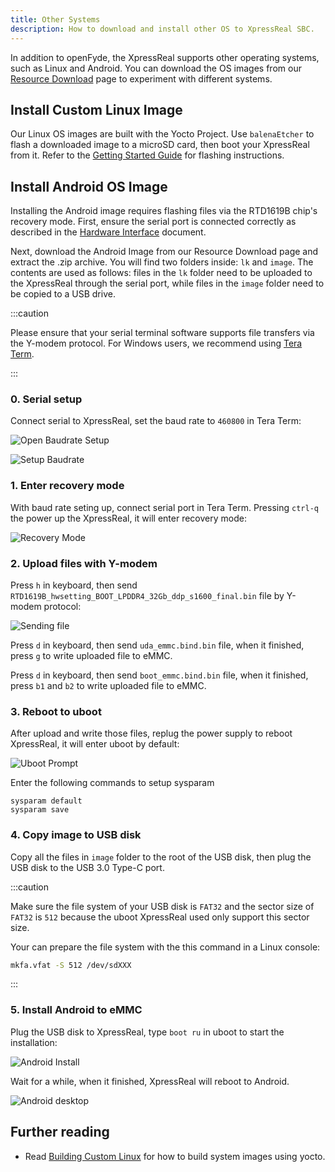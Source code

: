 ```yaml
---
title: Other Systems
description: How to download and install other OS to XpressReal SBC.
---
```


In addition to openFyde, the XpressReal supports other operating systems, such as Linux and Android. 
You can download the OS images from our [Resource Download](/reference/resource-download/) page to 
experiment with different systems.

## Install Custom Linux Image

Our Linux OS images are built with the Yocto Project. Use `balenaEtcher` to flash a downloaded image to a microSD card, then boot your XpressReal from it.
Refer to the [Getting Started Guide](/guides/getting-started/) for flashing instructions.

## Install Android OS Image

Installing the Android image requires flashing files via the RTD1619B chip's recovery mode. 
First, ensure the serial port is connected correctly as described in the [Hardware Interface](/reference/hardware-interface/#uart-serial-console) document.

Next, download the Android Image from our Resource Download page and extract the .zip archive. 
You will find two folders inside: `lk` and `image`. The contents are used as follows: 
files in the `lk` folder need to be uploaded to the XpressReal through the serial port, 
while files in the `image` folder need to be copied to a USB drive.

:::caution

Please ensure that your serial terminal software supports file transfers via the Y-modem protocol.
For Windows users, we recommend using [Tera Term](https://teratermproject.github.io/index-en.html).

:::

### 0. Serial setup

Connect serial to XpressReal, set the baud rate to `460800` in Tera Term:

![Open Baudrate Setup](../../../assets/android/set-baudrate-menu.webp)

![Setup Baudrate](../../../assets/android/set-baudrate.webp)

### 1. Enter recovery mode

With baud rate seting up, connect serial port in Tera Term. Pressing `ctrl-q` the power up the XpressReal,
it will enter recovery mode:

![Recovery Mode](../../../assets/android/recovery-mode.webp)

### 2. Upload files with Y-modem

Press `h` in keyboard, then send `RTD1619B_hwsetting_BOOT_LPDDR4_32Gb_ddp_s1600_final.bin` file by Y-modem protocol:

![Sending file](../../../assets/android/y-modem-send.webp)

Press `d` in keyboard, then send `uda_emmc.bind.bin` file, when it finished, press `g` to write uploaded file to eMMC.

Press `d` in keyboard, then send `boot_emmc.bind.bin` file, when it finished, press `b1` and `b2` to write uploaded file to eMMC.

### 3. Reboot to uboot

After upload and write those files, replug the power supply to reboot XpressReal, it will enter uboot by default:

![Uboot Prompt](../../../assets/android/uboot-prompt.webp)

Enter the following commands to setup sysparam

```
sysparam default
sysparam save
```

### 4. Copy image to USB disk

Copy all the files in `image` folder to the root of the USB disk, then plug the USB disk to the USB 3.0 Type-C port.

:::caution

Make sure the file system of your USB disk is `FAT32` and the sector size of `FAT32` is `512` because
the uboot XpressReal used only support this sector size.

Your can prepare the file system with the this command in a Linux console:
```bash
mkfa.vfat -S 512 /dev/sdXXX
```

:::

### 5. Install Android to eMMC

Plug the USB disk to XpressReal, type `boot ru` in uboot to start the installation:

![Android Install](../../../assets/android/android-install.webp)

Wait for a while, when it finished, XpressReal will reboot to Android.

![Android desktop](../../../assets/android/android-desktop.webp)


## Further reading

- Read [Building Custom Linux](/guides/building-yocto) for how to build system images using yocto.